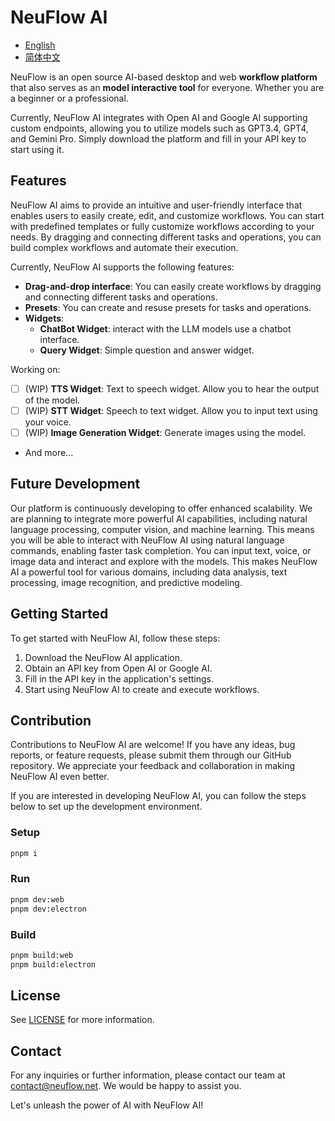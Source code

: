 # NeuFlow AI

- [English](README.md)
- [简体中文](README.zh-CN.md)

NeuFlow is an open source AI-based desktop and web **workflow platform** that also serves as an **model interactive tool** for everyone. Whether you are a beginner or a professional.

Currently, NeuFlow AI integrates with Open AI and Google AI supporting custom endpoints, allowing you to utilize models such as GPT3.4, GPT4, and Gemini Pro. Simply download the platform and fill in your API key to start using it.

## Features

NeuFlow AI aims to provide an intuitive and user-friendly interface that enables users to easily create, edit, and customize workflows. You can start with predefined templates or fully customize workflows according to your needs. By dragging and connecting different tasks and operations, you can build complex workflows and automate their execution.

Currently, NeuFlow AI supports the following features:

- **Drag-and-drop interface**: You can easily create workflows by dragging and connecting different tasks and operations.
- **Presets**: You can create and resuse presets for tasks and operations.
- **Widgets**:
  - **ChatBot Widget**: interact with the LLM models use a chatbot interface.
  - **Query Widget**: Simple question and answer widget.

Working on:

- [ ] (WIP) **TTS Widget**: Text to speech widget. Allow you to hear the output of the model.
- [ ] (WIP) **STT Widget**: Speech to text widget. Allow you to input text using your voice.
- [ ] (WIP) **Image Generation Widget**: Generate images using the model.
- And more...

## Future Development

Our platform is continuously developing to offer enhanced scalability. We are planning to integrate more powerful AI capabilities, including natural language processing, computer vision, and machine learning. This means you will be able to interact with NeuFlow AI using natural language commands, enabling faster task completion. You can input text, voice, or image data and interact and explore with the models. This makes NeuFlow AI a powerful tool for various domains, including data analysis, text processing, image recognition, and predictive modeling.

## Getting Started

To get started with NeuFlow AI, follow these steps:

1. Download the NeuFlow AI application.
2. Obtain an API key from Open AI or Google AI.
3. Fill in the API key in the application's settings.
4. Start using NeuFlow AI to create and execute workflows.

## Contribution

Contributions to NeuFlow AI are welcome! If you have any ideas, bug reports, or feature requests, please submit them through our GitHub repository. We appreciate your feedback and collaboration in making NeuFlow AI even better.

If you are interested in developing NeuFlow AI, you can follow the steps below to set up the development environment.

### Setup

```bash
pnpm i
```

### Run

```bash
pnpm dev:web
pnpm dev:electron
```

### Build

```bash
pnpm build:web
pnpm build:electron
```

## License

See [LICENSE](LICENSE) for more information.

## Contact

For any inquiries or further information, please contact our team at [contact@neuflow.net](mailto:contact@neuflow.net). We would be happy to assist you.

Let's unleash the power of AI with NeuFlow AI!
